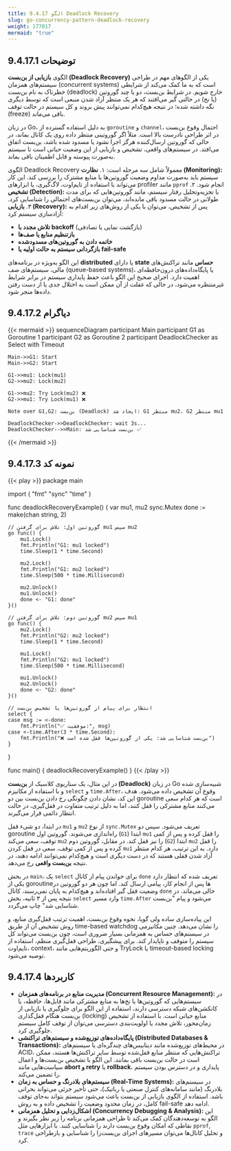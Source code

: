 ```yaml
---
title: 9.4.17 الگو Deadlock Recovery
slug: go-concurrency-pattern-deadlock-recovery
weight: 177017
mermaid: "true"
---
```



## 9.4.17.1 توضیحات

الگوی **بازیابی از بن‌بست (Deadlock Recovery)** یکی از الگوهای مهم در طراحی سیستم‌های همزمان (concurrent systems) است که به ما کمک می‌کند از شرایطی خطرناک به نام _بن‌بست_ (deadlock) خارج شویم. در شرایط بن‌بست، دو یا چند گوروتین (یا نخ) در حالتی گیر می‌افتند که هر یک منتظر آزاد شدن منبعی است که توسط دیگری نگه داشته شده؛ در نتیجه هیچ‌کدام نمی‌توانند پیش بروند و کل سیستم در حالت توقف (freeze) باقی می‌ماند.

در زبان Go، به دلیل استفاده گسترده از `goroutine` و `channel`، احتمال وقوع بن‌بست در اثر طراحی نادرست بالا است. مثلاً اگر گوروتینی منتظر داده روی یک کانال بماند، در حالی که گوروتین ارسال‌کننده هرگز اجرا نشود یا مسدود شده باشد، بن‌بست اتفاق می‌افتد. در سیستم‌های واقعی، تشخیص و بازیابی از این وضعیت حیاتی است تا سیستم به‌صورت پیوسته و قابل اطمینان باقی بماند.

الگوی Deadlock Recovery معمولاً شامل سه مرحله است:
۱. **نظارت (Monitoring):** سیستم باید به‌صورت مداوم وضعیت گوروتین‌ها یا منابع مشترک را بررسی کند. این کار می‌تواند با استفاده از تایم‌اوت، لاگ‌گیری، یا ابزارهای profiler مانند `pprof` انجام شود.
۲. **تشخیص (Detection):** با تجزیه‌وتحلیل رفتار سیستم، مانند گوروتین‌هایی که برای مدت طولانی در حالت مسدود باقی مانده‌اند، می‌توان بن‌بست‌های احتمالی را شناسایی کرد.
۳. **بازیابی (Recovery):** پس از تشخیص، می‌توان با یکی از روش‌های زیر اقدام به آزادسازی سیستم کرد:

- **تلاش مجدد با backoff** (بازگشت نمایی یا تصادفی)
- **بازتنظیم منابع یا صف‌ها**
- **خاتمه دادن به گوروتین‌های مسدودشده**
- **بازگردانی سیستم به حالت اولیه یا fail-safe**

این الگو به‌ویژه در برنامه‌های **distributed** یا دارای **state حساس** مانند تراکنش‌های مالی، سیستم‌های صف (queue-based systems)، یا پایگاه‌داده‌های درون‌حافظه‌ای اهمیت دارد. اجرای صحیح این الگو باعث حفظ پایداری سیستم در برابر شرایط غیرمنتظره می‌شود، در حالی که غفلت از آن ممکن است به اختلال جدی یا از دست رفتن داده‌ها منجر شود.

## 9.4.17.2 دیاگرام


{{< mermaid >}}
sequenceDiagram
    participant Main
    participant G1 as Goroutine 1
    participant G2 as Goroutine 2
    participant DeadlockChecker as Select with Timeout

    Main->>G1: Start
    Main->>G2: Start

    G1->>mu1: Lock(mu1)
    G2->>mu2: Lock(mu2)

    G1->>mu2: Try Lock(mu2) ❌
    G2->>mu1: Try Lock(mu1) ❌

    Note over G1,G2: بن‌بست (Deadlock) ایجاد شد: G1 منتظر mu2، G2 منتظر mu1

    DeadlockChecker->>DeadlockChecker: wait 3s...
    DeadlockChecker-->>Main: بن‌بست شناسایی شد ✅
{{< /mermaid >}}




## 9.4.17.3 نمونه کد

{{< play >}}
package main

import (
	"fmt"
	"sync"
	"time"
)

func deadlockRecoveryExample() {
	var mu1, mu2 sync.Mutex
	done := make(chan string, 2)

	// گوروتین اول: تلاش برای گرفتن mu1 سپس mu2
	go func() {
		mu1.Lock()
		fmt.Println("G1: mu1 locked")
		time.Sleep(1 * time.Second)

		mu2.Lock()
		fmt.Println("G1: mu2 locked")
		time.Sleep(500 * time.Millisecond)

		mu2.Unlock()
		mu1.Unlock()
		done <- "G1: done"
	}()

	// گوروتین دوم: تلاش برای گرفتن mu2 سپس mu1
	go func() {
		mu2.Lock()
		fmt.Println("G2: mu2 locked")
		time.Sleep(1 * time.Second)

		mu1.Lock()
		fmt.Println("G2: mu1 locked")
		time.Sleep(500 * time.Millisecond)

		mu1.Unlock()
		mu2.Unlock()
		done <- "G2: done"
	}()

	// انتظار برای پیام از گوروتین‌ها یا تشخیص بن‌بست
	select {
	case msg := <-done:
		fmt.Println("✅ موفقیت:", msg)
	case <-time.After(3 * time.Second):
		fmt.Println("❌ بن‌بست شناسایی شد: یکی از گوروتین‌ها قفل شده است")
	}
}

func main() {
	deadlockRecoveryExample()
}
{{< /play >}}


در این مثال، یک سناریوی کلاسیک از **بن‌بست (Deadlock)** در زبان Go شبیه‌سازی شده و با استفاده از مکانیزم `select` و `time.After`، وقوع آن تشخیص داده می‌شود. هدف این کد، نشان دادن چگونگی رخ دادن بن‌بست بین دو goroutine است که هر کدام سعی می‌کنند منابع مشترکی را قفل کنند، اما به دلیل ترتیب متفاوت در قفل‌گیری، در حالت انتظار دائمی قرار می‌گیرند.

در ابتدا، دو شیء قفل `mu1` و `mu2` از نوع `sync.Mutex` تعریف می‌شود. سپس دو goroutine راه‌اندازی می‌شوند. گوروتین اول (`G1`) ابتدا `mu1` را قفل کرده و پس از کمی توقف، سعی می‌کند `mu2` را نیز قفل کند. در مقابل، گوروتین دوم (`G2`) ابتدا `mu2` را قفل کرده و پس از کمی توقف، سعی در قفل کردن `mu1` دارد. به این ترتیب، هر کدام منتظر آزاد شدن قفلی هستند که در دست دیگری است و هیچ‌کدام نمی‌توانند ادامه دهند، در نتیجه **بن‌بست واقعی** رخ می‌دهد.

در بخش `main`، یک `select` برای خواندن پیام از کانال `done` تعریف شده که انتظار دارد یکی از goroutineها پس از انجام کار، پیامی ارسال کند. اما چون هر دو گوروتین در وضعیت قفل گیر افتاده‌اند و هیچ‌کدام به پایان نمی‌رسند، کانال `done` خالی می‌ماند. در نتیجه پس از ۳ ثانیه، بخش `select` وارد مسیر `time.After` می‌شود و پیام "بن‌بست شناسایی شد" چاپ می‌گردد.

این پیاده‌سازی ساده ولی گویا، نحوه وقوع بن‌بست، اهمیت ترتیب قفل‌گیری منابع، و روش تشخیص آن از طریق time-based watchdog را نشان می‌دهد. چنین مکانیزمی در سیستم‌های حساس به همزمانی بسیار ضروری است، چون بن‌بست می‌تواند کل سیستم را متوقف و ناپایدار کند. برای پیشگیری، طراحی قفل‌گیری منظم، استفاده از تایم‌اوت، context، و حتی الگوریتم‌هایی مانند TryLock یا timeout-based locking توصیه می‌شود.

## 9.4.17.4 کاربردها


- **مدیریت منابع در برنامه‌های همزمان (Concurrent Resource Management):**
    در سیستم‌هایی که گوروتین‌ها یا نخ‌ها به منابع مشترکی مانند فایل‌ها، حافظه، یا کانکشن‌های شبکه دسترسی دارند، استفاده از این الگو برای جلوگیری یا بازیابی از بن‌بست هنگام قفل‌گذاری (locking) منابع حیاتی است. با استفاده از تشخیص زمان‌محور، تلاش مجدد یا اولویت‌بندی دسترسی می‌توان از توقف کامل سیستم جلوگیری کرد.
- **پایگاه‌داده‌های توزیع‌شده و سیستم‌های تراکنشی (Distributed Databases & Transactions):**
    در محیط‌های توزیع‌شده مانند دیتابیس‌های چندگره‌ای یا سیستم‌های ACID، تراکنش‌هایی که منتظر منابع قفل‌شده توسط سایر تراکنش‌ها هستند، ممکن است در حالت بن‌بست باقی بمانند. این الگو با تشخیص بن‌بست‌ها و اعمال سیاست‌هایی مانند **abort و retry** یا **rollback**، پایداری و در دسترس بودن سیستم را تضمین می‌کند.
- **سیستم‌های بلادرنگ و حساس به زمان (Real-Time Systems):**
    در سیستم‌های بلادرنگ (مانند سامانه‌های کنترل صنعتی یا رباتیک)، حتی تأخیر جزئی می‌تواند بحرانی باشد. استفاده از الگوی بازیابی از بن‌بست باعث می‌شود سیستم بتواند به‌جای توقف کامل، در زمان محدود وضعیت را تشخیص داده و به روش fail-safe ادامه دهد.
- **اشکال‌زدایی و تحلیل همزمانی (Concurrency Debugging & Analysis):**
    این الگو به توسعه‌دهندگان کمک می‌کند تا طراحی همزمانی برنامه را زیر نظر بگیرند و نقاطی که امکان وقوع بن‌بست دارند را شناسایی کنند. با ابزارهایی مثل `pprof`, `trace` و تحلیل کانال‌ها می‌توان مسیرهای اجرای بن‌بست‌زا را شناسایی و بازطراحی کرد.
